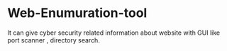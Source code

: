 # Web-Enumuration-tool
It can give cyber security related information about website with GUI like port scanner , directory search.
